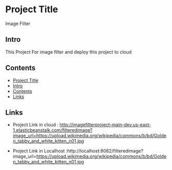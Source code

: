 # Project Title

Image Filter

## Intro

This Project For image filter and deploy this project to cloud

## Contents

*   [Project Title](#Project-Title)
*   [Intro](#Intro)
*   [Contents](#Contents)
*   [Links](#Links)

## Links

* Project Link in cloud : http://imagefilterproject-main-dev.us-east-1.elasticbeanstalk.com/filteredimage?image_url=https://upload.wikimedia.org/wikipedia/commons/b/bd/Golden_tabby_and_white_kitten_n01.jpg

* Project Link in Localhost :http://localhost:8082/filteredimage?image_url=https://upload.wikimedia.org/wikipedia/commons/b/bd/Golden_tabby_and_white_kitten_n01.jpg

